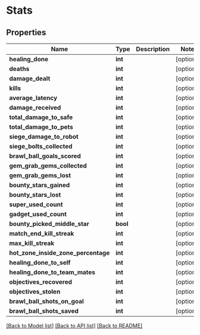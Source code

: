 # Stats

## Properties
Name | Type | Description | Notes
------------ | ------------- | ------------- | -------------
**healing_done** | **int** |  | [optional] 
**deaths** | **int** |  | [optional] 
**damage_dealt** | **int** |  | [optional] 
**kills** | **int** |  | [optional] 
**average_latency** | **int** |  | [optional] 
**damage_received** | **int** |  | [optional] 
**total_damage_to_safe** | **int** |  | [optional] 
**total_damage_to_pets** | **int** |  | [optional] 
**siege_damage_to_robot** | **int** |  | [optional] 
**siege_bolts_collected** | **int** |  | [optional] 
**brawl_ball_goals_scored** | **int** |  | [optional] 
**gem_grab_gems_collected** | **int** |  | [optional] 
**gem_grab_gems_lost** | **int** |  | [optional] 
**bounty_stars_gained** | **int** |  | [optional] 
**bounty_stars_lost** | **int** |  | [optional] 
**super_used_count** | **int** |  | [optional] 
**gadget_used_count** | **int** |  | [optional] 
**bounty_picked_middle_star** | **bool** |  | [optional] 
**match_end_kill_streak** | **int** |  | [optional] 
**max_kill_streak** | **int** |  | [optional] 
**hot_zone_inside_zone_percentage** | **int** |  | [optional] 
**healing_done_to_self** | **int** |  | [optional] 
**healing_done_to_team_mates** | **int** |  | [optional] 
**objectives_recovered** | **int** |  | [optional] 
**objectives_stolen** | **int** |  | [optional] 
**brawl_ball_shots_on_goal** | **int** |  | [optional] 
**brawl_ball_shots_saved** | **int** |  | [optional] 

[[Back to Model list]](../README.md#documentation-for-models) [[Back to API list]](../README.md#documentation-for-api-endpoints) [[Back to README]](../README.md)

